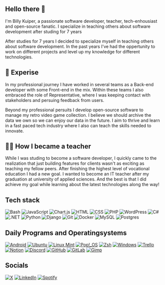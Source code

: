 ## Hello there 👋

I'm Billy Kuiper, a passionate software developer, teacher, tech-enhousiast and open-source fanatic. I specialize in teaching others about software development after studing for 7 years 

After studies for 7 years I decided to specialize myself in teaching others about software development. In the past years I've had the oppertunity to work on different projects and level up my knowledge for different technologies.

## 🚀 Experise
In my professional journey I have worked in several teams as a Back-end developer with some Front-end in the mix. Within these teams I also embraced the role of Representative, where I was keeping contact with stakeholders and persuing feedback from users.

Beyond my professional persuits I develop open-source software to manage my retro video game collection. I believe we should archive the data we own so we can enjoy our data in the future. I aim to thrive and learn in a fast paced tech industry where I also can teach the skills needed to innovate.

## 🧑‍🏫 How I became a teacher
While I was studing to become a software developer, I quickly came to the realization that just building features for clients wasn't as exciting as teaching my fellow peers. After finishing the highest level of vocational education I had a new goal. I wanted to become an IT teacher after my graduation at university of applied sciences. And the best is that I did achieve my goal while learning about the latest technologies along the way!

## Tech stack
![Bash](https://img.shields.io/badge/Bash-4EAA25?logo=gnubash&style=for-the-badge&logoColor=fff)
![JavaScript](https://img.shields.io/badge/JavaScript-F7DF1E?logo=javascript&style=for-the-badge&logoColor=000)
![Chart.js](https://img.shields.io/badge/Chart.js-FF6384?logo=chartdotjs&style=for-the-badge&logoColor=fff)
![HTML](https://img.shields.io/badge/HTML-%23E34F26.svg?logo=html5&style=for-the-badge&logoColor=white)
![CSS](https://img.shields.io/badge/CSS-1572B6?logo=css3&style=for-the-badge&logoColor=fff)
![PHP](https://img.shields.io/badge/php-%23777BB4.svg?&logo=php&style=for-the-badge&logoColor=white)
![WordPress](https://img.shields.io/badge/WordPress-%2321759B.svg?logo=wordpress&style=for-the-badge&logoColor=white)
![C#](https://custom-icon-badges.demolab.com/badge/C%23-%23239120.svg?logo=cshrp&style=for-the-badge&logoColor=white)
![.NET](https://img.shields.io/badge/.NET-512BD4?logo=dotnet&style=for-the-badge&logoColor=fff)
![Python](https://img.shields.io/badge/Python-3776AB?logo=python&style=for-the-badge&logoColor=fff)
![Django](https://img.shields.io/badge/Django-%23092E20.svg?logo=django&style=for-the-badge&logoColor=white)
![Git](https://img.shields.io/badge/Git-F05032?logo=git&style=for-the-badge&logoColor=fff)
![Docker](https://img.shields.io/badge/Docker-2496ED?logo=docker&style=for-the-badge&logoColor=fff)
![MySQL](https://img.shields.io/badge/MySQL-4479A1?logo=mysql&style=for-the-badge&logoColor=fff)
![Postgres](https://img.shields.io/badge/Postgres-%23316192.svg?logo=postgresql&style=for-the-badge&logoColor=white)

## Daily Programs and Operatingsystems
[![Android](https://img.shields.io/badge/Android-3DDC84?logo=android&logoColor=white)](https://www.android.com/)
[![Ubuntu](https://img.shields.io/badge/Ubuntu-E95420?logo=ubuntu&logoColor=white)](https://ubuntu.com/)
[![Linux Mint](https://img.shields.io/badge/Linux%20Mint-87CF3E?logo=linuxmint&logoColor=fff)](https://linuxmint.com/)
[![Pop!_OS](https://img.shields.io/badge/Pop!__OS-48B9C7?logo=popos&logoColor=fff)](https://pop.system76.com/)
[![Zsh](https://img.shields.io/badge/Zsh-F15A24?logo=zsh&logoColor=fff)](https://ohmyz.sh/)
[![Windows](https://custom-icon-badges.demolab.com/badge/Windows-0078D6?logo=windows11&logoColor=white)](https://www.microsoft.com)
[![Trello](https://img.shields.io/badge/Trello-0052CC?logo=trello&logoColor=fff)](https://trello.com)
[![Notion](https://img.shields.io/badge/Notion-000?logo=notion&logoColor=fff)](https://www.notion.com/)
[![Discord](https://img.shields.io/badge/Discord-%235865F2.svg?&logo=discord&logoColor=white)](https://discord.com/)
[![GitHub](https://img.shields.io/badge/GitHub-%23121011.svg?logo=github&logoColor=white)](https://github.com/)
[![GitLab](https://img.shields.io/badge/GitLab-FC6D26?logo=gitlab&logoColor=fff)](https://about.gitlab.com/)
[![Gimp](https://img.shields.io/badge/Gimp-5C5543?logo=gimp&logoColor=white)](https://www.gimp.org/)

## Socials
[![X](https://img.shields.io/badge/X-%23000000.svg?logo=X&logoColor=white)](#)
[![LinkedIn](https://custom-icon-badges.demolab.com/badge/LinkedIn-0A66C2?logo=linkedin-white&logoColor=fff)](https://www.linkedin.com/in/billy-kuiper-5a5254199/)
[![Spotify](https://img.shields.io/badge/Spotify-1ED760?logo=spotify&logoColor=white)](https://open.spotify.com/user/billymast?si=ebdaf632e2274a72)


<!--
**billykuiper/billykuiper** is a ✨ _special_ ✨ repository because its `README.md` (this file) appears on your GitHub profile.

Here are some ideas to get you started:

- 🔭 I’m currently working on ...
- 🌱 I’m currently learning ...
- 👯 I’m looking to collaborate on ...
- 🤔 I’m looking for help with ...
- 💬 Ask me about ...
- 📫 How to reach me: ...
- 😄 Pronouns: ...
- ⚡ Fun fact: ...
-->
